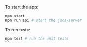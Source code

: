 To start the app:
```bash
npm start
npm run api # start the json-server
```
To run tests:
```bash
npm test # run the unit tests
``
